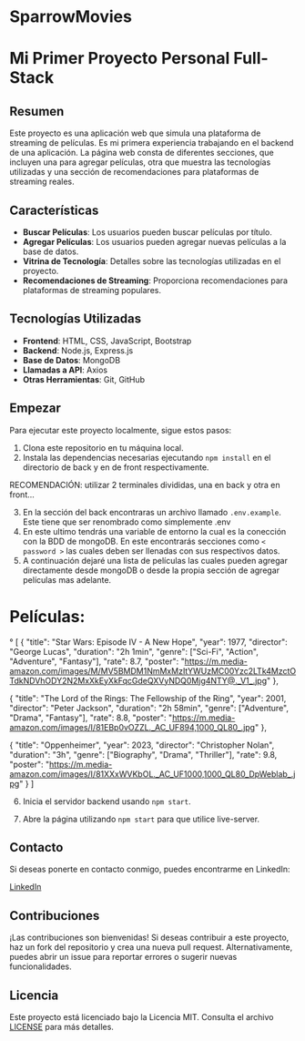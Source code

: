 # SparrowMovies

# Mi Primer Proyecto Personal Full-Stack

## Resumen

Este proyecto es una aplicación web que simula una plataforma de streaming de películas. Es mi primera experiencia trabajando en el backend de una aplicación. La página web consta de diferentes secciones, que incluyen una para agregar películas, otra que muestra las tecnologías utilizadas y una sección de recomendaciones para plataformas de streaming reales.

## Características

- **Buscar Películas**: Los usuarios pueden buscar películas por título.
- **Agregar Películas**: Los usuarios pueden agregar nuevas películas a la base de datos.
- **Vitrina de Tecnología**: Detalles sobre las tecnologías utilizadas en el proyecto.
- **Recomendaciones de Streaming**: Proporciona recomendaciones para plataformas de streaming populares.

## Tecnologías Utilizadas

- **Frontend**: HTML, CSS, JavaScript, Bootstrap
- **Backend**: Node.js, Express.js
- **Base de Datos**: MongoDB
- **Llamadas a API**: Axios
- **Otras Herramientas**: Git, GitHub

## Empezar

Para ejecutar este proyecto localmente, sigue estos pasos:

1. Clona este repositorio en tu máquina local.
2. Instala las dependencias necesarias ejecutando `npm install` en el directorio de back y en de front respectivamente.

RECOMENDACIÓN: utilizar 2 terminales divididas, una en back y otra en front...

3. En la sección del back encontraras un archivo llamado `.env.example`. Este tiene que ser renombrado como simplemente .env
4. En este ultimo tendrás una variable de entorno la cual es la conección con la BDD de mongoDB. En este encontrarás secciones como `< password >` las cuales deben ser
llenadas con sus respectivos datos. 
5. A continuación dejaré una lista de películas las cuales pueden agregar directamente desde mongoDB o desde la propia sección de agregar películas mas adelante.

# Películas:

° [
  {
    "title": "Star Wars: Episode IV - A New Hope",
    "year": 1977,
    "director": "George Lucas",
    "duration": "2h 1min",
    "genre": ["Sci-Fi", "Action", "Adventure", "Fantasy"],
    "rate": 8.7,
    "poster": "https://m.media-amazon.com/images/M/MV5BMDM1NmMxMzItYWUzMC00Yzc2LTk4MzctOTdkNDVhODY2N2MxXkEyXkFqcGdeQXVyNDQ0Mjg4NTY@._V1_.jpg"
  },

  {
    "title": "The Lord of the Rings: The Fellowship of the Ring",
    "year": 2001,
    "director": "Peter Jackson",
    "duration": "2h 58min",
    "genre": ["Adventure", "Drama", "Fantasy"],
    "rate": 8.8,
    "poster": "https://m.media-amazon.com/images/I/81EBp0vOZZL._AC_UF894,1000_QL80_.jpg"
  },

  {
    "title": "Oppenheimer",
    "year": 2023,
    "director": "Christopher Nolan",
    "duration": "3h",
    "genre": ["Biography", "Drama", "Thriller"],
    "rate": 9.8,
    "poster": "https://m.media-amazon.com/images/I/81XXxWVKbOL._AC_UF1000,1000_QL80_DpWeblab_.jpg"
  }
]

6. Inicia el servidor backend usando `npm start`.

7. Abre la página utilizando `npm start` para que utilice live-server.

## Contacto

Si deseas ponerte en contacto conmigo, puedes encontrarme en LinkedIn:

[LinkedIn](https://www.linkedin.com/in/pablo-rodr%C3%ADguez-2008b7298/)

## Contribuciones

¡Las contribuciones son bienvenidas! Si deseas contribuir a este proyecto, haz un fork del repositorio y crea una nueva pull request. Alternativamente, puedes abrir un issue para reportar errores o sugerir nuevas funcionalidades.

## Licencia

Este proyecto está licenciado bajo la Licencia MIT. Consulta el archivo [LICENSE](LICENSE) para más detalles.
